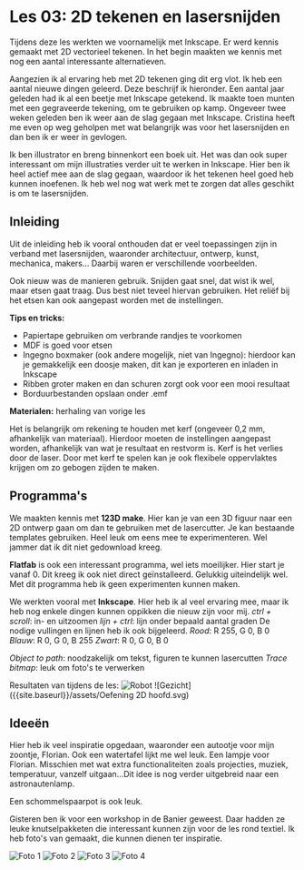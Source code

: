 # Les 03: 2D tekenen en lasersnijden

Tijdens deze les werkten we voornamelijk met Inkscape. Er werd kennis gemaakt met 2D vectorieel tekenen. In het begin maakten we kennis met nog een aantal interessante alternatieven.

Aangezien ik al ervaring heb met 2D tekenen ging dit erg vlot. Ik heb een aantal nieuwe dingen geleerd. Deze beschrijf ik hieronder.
Een aantal jaar geleden had ik al een beetje met Inkscape getekend. Ik maakte toen munten met een gegraveerde tekening, om te gebruiken op kamp. Ongeveer twee weken geleden ben ik weer aan de slag gegaan met Inkscape. Cristina heeft me even op weg geholpen met wat belangrijk was voor het lasersnijden en dan ben ik er weer in gevlogen.

Ik ben illustrator en breng binnenkort een boek uit. Het was dan ook super interessant om mijn illustraties verder uit te werken in Inkscape. Hier ben ik heel actief mee aan de slag gegaan, waardoor ik het tekenen heel goed heb kunnen inoefenen. Ik heb wel nog wat werk met te zorgen dat alles geschikt is om te lasersnijden.


## Inleiding

Uit de inleiding heb ik vooral onthouden dat er veel toepassingen zijn in verband met lasersnijden, waaronder architectuur, ontwerp, kunst, mechanica, makers... Daarbij waren er verschillende voorbeelden.

Ook nieuw was de manieren gebruik. Snijden gaat snel, dat wist ik wel, maar etsen gaat traag. Dus best niet teveel hiervan gebruiken. Het reliëf bij het etsen kan ook aangepast worden met de instellingen.

**Tips en tricks:**

- Papiertape gebruiken om verbrande randjes te voorkomen
- MDF is goed voor etsen
- Ingegno boxmaker (ook andere mogelijk, niet van Ingegno): hierdoor kan je gemakkelijk een doosje maken, dit kan je exporteren en inladen in Inkscape
- Ribben groter maken en dan schuren zorgt ook voor een mooi resultaat
- Borduurbestanden opslaan onder .emf

**Materialen:** herhaling van vorige les

Het is belangrijk om rekening te houden met kerf (ongeveer 0,2 mm, afhankelijk van materiaal). Hierdoor moeten de instellingen aangepast worden, afhankelijk van wat je resultaat en restvorm is. Kerf is het verlies door de laser.
Door met kerf te spelen kan je ook flexibele oppervlaktes krijgen om zo gebogen zijden te maken.


## Programma's

We maakten kennis met **123D make**. Hier kan je van een 3D figuur naar een 2D ontwerp gaan om dan te gebruiken met de lasercutter. Je kan bestaande templates gebruiken. Heel leuk om eens mee te experimenteren. Wel jammer dat ik dit niet gedownload kreeg.

**Flatfab** is ook een interessant programma, wel iets moeilijker. Hier start je vanaf 0. Dit kreeg ik ook niet direct geïnstalleerd. Gelukkig uiteindelijk wel. Met dit programma heb ik geen experimenten kunnen maken.

We werkten vooral met **Inkscape**. Hier heb ik al veel ervaring mee, maar ik heb nog enkele dingen kunnen oppikken die nieuw zijn voor mij.
_ctrl + scroll_: in- en uitzoomen
_lijn + ctrl_: lijn onder bepaald aantal graden
De nodige vullingen en lijnen heb ik ook bijgeleerd.
_Rood_: R 255, G 0, B 0
_Blauw_: R 0, G 0, B 255
_Zwart_: R 0, G 0, B 0

_Object to path_: noodzakelijk om tekst, figuren te kunnen lasercutten
_Trace bitmap_: leuk om foto's te verwerken

Resultaten van tijdens de les:
![Robot]({{site.baseurl}}/assets/ROBOT.jpg.svg)
![Gezicht]({{site.baseurl}}/assets/Oefening 2D hoofd.svg)


## Ideeën 

Hier heb ik veel inspiratie opgedaan, waaronder een autootje voor mijn zoontje, Florian. Ook een watertafel lijkt me wel leuk.
Een lampje voor Florian. Misschien met wat extra functionaliteiten zoals projecties, muziek, temperatuur, vanzelf uitgaan...Dit idee is nog verder uitgebreid naar een astronautenlamp.

Een schommelspaarpot is ook leuk.

Gisteren ben ik voor een workshop in de Banier geweest. Daar hadden ze leuke knutselpakketen die interessant kunnen zijn voor de les rond textiel. Ik heb foto's van gemaakt, die kunnen dienen ter inspiratie.

![Foto 1]({{site.baseurl}}/assets/ag.jpg)
![Foto 2]({{site.baseurl}}/assets/ah.jpg)
![Foto 3]({{site.baseurl}}/assets/ai.jpg)
![Foto 4]({{site.baseurl}}/assets/aj.jpg)